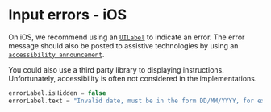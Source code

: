 # Input errors - iOS

On iOS, we recommend using an [`UILabel`](https://developer.apple.com/documentation/uikit/uilabel) to indicate an error. The error message should also be posted to assistive technologies by using an [`accessibility announcement`](../Techniques/accessibility-announcement.md).

You could also use a third party library to displaying instructions. Unfortunately, accessibility is often not considered in the implementations.

```swift
errorLabel.isHidden = false
errorLabel.text = "Invalid date, must be in the form DD/MM/YYYY, for example, 01/01/2000"
```

